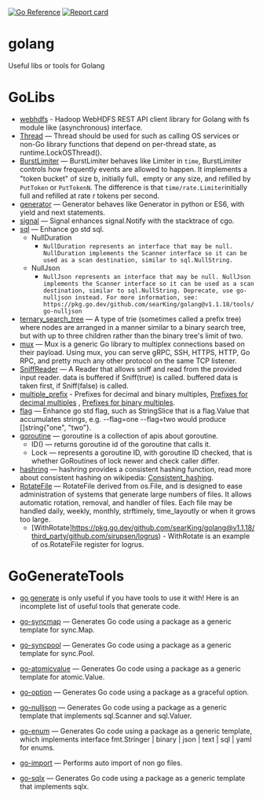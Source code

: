 [![Go Reference](https://pkg.go.dev/badge/github.com/searKing/golang/go.svg)](https://pkg.go.dev/github.com/searKing/golang/go)
[![Report card](https://goreportcard.com/badge/github.com/searKing/golang)](https://goreportcard.com/report/github.com/searKing/golang)

# golang

Useful libs or tools for Golang

# GoLibs

* [webhdfs](https://github.com/searKing/webhdfs) - Hadoop WebHDFS REST API client library for Golang with fs module
  like (asynchronous) interface.
* [Thread](https://pkg.go.dev/github.com/searKing/golang@v1.1.18/go/sync#Thread) — Thread should be used for such as
  calling OS services or non-Go library functions that depend on per-thread state, as runtime.LockOSThread().
* [BurstLimiter](https://pkg.go.dev/github.com/searKing/golang@v1.1.18/go/time/rate#BurstLimiter) — BurstLimiter behaves
  like Limiter in `time`, BurstLimiter controls how frequently events are allowed to happen. It implements a "token
  bucket" of size b, initially full、empty or any size, and refilled by `PutToken` or `PutTokenN`. The difference is
  that `time/rate.Limiter`initially full and refilled at rate r tokens per second.
* [generator](https://pkg.go.dev/github.com/searKing/golang@v1.1.18/go/go/generator#Generator) — Generator behaves like
  Generator in python or ES6, with yield and next statements.
* [signal](https://pkg.go.dev/github.com/searKing/golang@v1.1.18/go/os/signal#Notify) — Signal enhances signal.Notify
  with the stacktrace of cgo.
* [sql](https://pkg.go.dev/github.com/searKing/golang@v1.1.18/go/database/sql#NullDuration) — Enhance go std sql.
    - NullDuration
        - ```NullDuration represents an interface that may be null. NullDuration implements the Scanner interface so it can be used as a scan destination, similar to sql.NullString.```
    - NullJson
        - ```NullJson represents an interface that may be null. NullJson implements the Scanner interface so it can be used as a scan destination, similar to sql.NullString. Deprecate, use go-nulljson instead. For more information, see: https://pkg.go.dev/github.com/searKing/golang@v1.1.18/tools/go-nulljson```
* [ternary_search_tree](https://pkg.go.dev/github.com/searKing/golang@v1.1.18/go/container/trie_tree/ternary_search_tree#TernarySearchTree)
  — A type of trie (sometimes called a prefix tree) where nodes are arranged in a manner similar to a binary search
  tree, but with up to three children rather than the binary tree's limit of two.
* [mux](https://pkg.go.dev/github.com/searKing/golang@v1.1.18/go/net/mux) — Mux is a generic Go library to multiplex
  connections based on their payload. Using mux, you can serve gRPC, SSH, HTTPS, HTTP, Go RPC, and pretty much any other
  protocol on the same TCP listener.
* [SniffReader](https://pkg.go.dev/github.com/searKing/golang@v1.1.18/go/io#SniffReader) — A Reader that allows sniff
  and read from the provided input reader. data is buffered if Sniff(true) is called. buffered data is taken first, if
  Sniff(false) is called.
* [multiple_prefix](https://pkg.go.dev/github.com/searKing/golang@v1.1.18/go/format/multiple_prefix) - Prefixes for
  decimal and binary multiples, [Prefixes for decimal multiples](https://physics.nist.gov/cuu/Units/prefixes.html)
  , [Prefixes for binary multiples](https://physics.nist.gov/cuu/Units/binary.html).
* [flag](https://pkg.go.dev/github.com/searKing/golang@v1.1.18/go/flag) — Enhance go std flag, such as StringSlice that
  is a flag.Value that accumulates strings, e.g. --flag=one --flag=two would produce []string{"one", "two"}.
* [goroutine](https://pkg.go.dev/github.com/searKing/golang@v1.1.18/go/runtime/goroutine) — goroutine is a collection of
  apis about goroutine.
    - ID() — returns goroutine id of the goroutine that calls it.
    - Lock — represents a goroutine ID, with goroutine ID checked, that is whether GoRoutines of lock newer and check
      caller differ.
* [hashring](https://pkg.go.dev/github.com/searKing/golang@v1.1.18/go/container/hashring) — hashring provides a
  consistent hashing function, read more about consistent hashing on
  wikipedia:  [Consistent_hashing](http://en.wikipedia.org/wiki/Consistent_hashing).
* [RotateFile](https://pkg.go.dev/github.com/searKing/golang@v1.1.18/go/os) — RotateFile derived from os.File, and is
  designed to ease administration of systems that generate large numbers of files. It allows automatic rotation,
  removal, and handler of files. Each file may be handled daily, weekly, monthly, strftimely, time_layoutly or when it
  grows too large.
    - [WithRotate]https://pkg.go.dev/github.com/searKing/golang@v1.1.18/third_party/github.com/sirupsen/logrus) -
      WithRotate is an example of os.RotateFile register for logrus.

# GoGenerateTools

* [go generate](https://blog.golang.org/generate) is only useful if you have tools to use it with! Here is an incomplete
  list of useful tools that generate code.

* [go-syncmap](https://pkg.go.dev/github.com/searKing/golang@v1.1.18/tools/go-syncmap) — Generates Go code using a
  package as a generic template for sync.Map.
* [go-syncpool](https://pkg.go.dev/github.com/searKing/golang@v1.1.18/tools/go-syncpool) — Generates Go code using a
  package as a generic template for sync.Pool.
* [go-atomicvalue](https://pkg.go.dev/github.com/searKing/golang@v1.1.18/tools/go-atomicvalue) — Generates Go code using
  a package as a generic template for atomic.Value.
* [go-option](https://pkg.go.dev/github.com/searKing/golang@v1.1.18/tools/go-option) — Generates Go code using a package
  as a graceful option.
* [go-nulljson](https://pkg.go.dev/github.com/searKing/golang@v1.1.18/tools/go-nulljson) — Generates Go code using a
  package as a generic template that implements sql.Scanner and sql.Valuer.
* [go-enum](https://pkg.go.dev/github.com/searKing/golang@v1.1.18/tools/go-enum) — Generates Go code using a package as
  a generic template, which implements interface fmt.Stringer | binary | json | text | sql | yaml for enums.
* [go-import](https://pkg.go.dev/github.com/searKing/golang@v1.1.18/tools/go-import) — Performs auto import of non go
  files.
* [go-sqlx](https://pkg.go.dev/github.com/searKing/golang@v1.1.18/tools/go-sqlx) — Generates Go code using a package as
  a generic template that implements sqlx.
                                                                               
